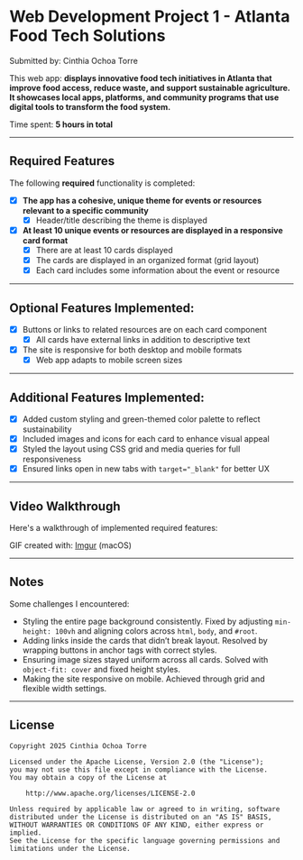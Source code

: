 # Web Development Project 1 - Atlanta Food Tech Solutions

Submitted by: Cinthia Ochoa Torre

This web app: **displays innovative food tech initiatives in Atlanta that improve food access, reduce waste, and support sustainable agriculture. It showcases local apps, platforms, and community programs that use digital tools to transform the food system.**

Time spent: **5 hours in total**

---

## Required Features

The following **required** functionality is completed:

- [x] **The app has a cohesive, unique theme for events or resources relevant to a specific community**
  - [x] Header/title describing the theme is displayed
- [x] **At least 10 unique events or resources are displayed in a responsive card format**
  - [x] There are at least 10 cards displayed 
  - [x] The cards are displayed in an organized format (grid layout)
  - [x] Each card includes some information about the event or resource

---

## Optional Features Implemented:

- [x] Buttons or links to related resources are on each card component
  - [x] All cards have external links in addition to descriptive text
- [x] The site is responsive for both desktop and mobile formats
  - [x] Web app adapts to mobile screen sizes

---

## Additional Features Implemented:

- [x] Added custom styling and green-themed color palette to reflect sustainability
- [x] Included images and icons for each card to enhance visual appeal
- [x] Styled the layout using CSS grid and media queries for full responsiveness
- [x] Ensured links open in new tabs with `target="_blank"` for better UX

---

## Video Walkthrough

Here's a walkthrough of implemented required features:

GIF created with: [Imgur](https://imgur.com/a/45yYuwn.gif) (macOS)

---

## Notes

Some challenges I encountered:

- Styling the entire page background consistently. Fixed by adjusting `min-height: 100vh` and aligning colors across `html`, `body`, and `#root`.
- Adding links inside the cards that didn’t break layout. Resolved by wrapping buttons in anchor tags with correct styles.
- Ensuring image sizes stayed uniform across all cards. Solved with `object-fit: cover` and fixed height styles.
- Making the site responsive on mobile. Achieved through grid and flexible width settings.

---

## License

    Copyright 2025 Cinthia Ochoa Torre

    Licensed under the Apache License, Version 2.0 (the "License");
    you may not use this file except in compliance with the License.
    You may obtain a copy of the License at

        http://www.apache.org/licenses/LICENSE-2.0

    Unless required by applicable law or agreed to in writing, software
    distributed under the License is distributed on an "AS IS" BASIS,
    WITHOUT WARRANTIES OR CONDITIONS OF ANY KIND, either express or implied.
    See the License for the specific language governing permissions and
    limitations under the License.
